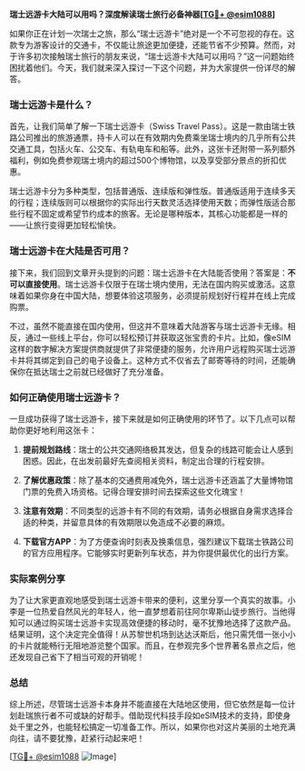 **瑞士远游卡大陆可以用吗？深度解读瑞士旅行必备神器[[TG💪+ @esim1088](https://t.me/s/esim1088)]**

如果你正在计划一次瑞士之旅，那么“瑞士远游卡”绝对是一个不可忽视的存在。这款专为游客设计的交通卡，不仅能让旅途更加便捷，还能节省不少预算。然而，对于许多初次接触瑞士旅行的朋友来说，“瑞士远游卡大陆可以用吗？”这一问题始终困扰着他们。今天，我们就来深入探讨一下这个问题，并为大家提供一份详尽的解答。

### 瑞士远游卡是什么？

首先，让我们简单了解一下瑞士远游卡（Swiss Travel Pass）。这是一款由瑞士铁路公司推出的旅游通票，持卡人可以在有效期内免费乘坐瑞士境内的几乎所有公共交通工具，包括火车、公交车、有轨电车和船等。此外，这张卡还附带一系列额外福利，例如免费参观瑞士境内的超过500个博物馆，以及享受部分景点的折扣优惠。

瑞士远游卡分为多种类型，包括普通版、连续版和弹性版。普通版适用于连续多天的行程；连续版则可以根据你的实际出行天数灵活选择使用天数；而弹性版适合那些行程不固定或希望节约成本的旅客。无论是哪种版本，其核心功能都是一样的——让旅行变得更加轻松愉快。

### 瑞士远游卡在大陆是否可用？

接下来，我们回到文章开头提到的问题：瑞士远游卡在大陆能否使用？答案是：**不可以直接使用**。瑞士远游卡仅限于在瑞士境内使用，无法在国内购买或激活。这意味着如果你身在中国大陆，想要体验这项服务，必须提前规划好行程并在线上完成购票。

不过，虽然不能直接在国内使用，但这并不意味着大陆游客与瑞士远游卡无缘。相反，通过一些线上平台，你可以轻松预订并获取这张宝贵的卡片。比如，像eSIM这样的数字解决方案提供商就提供了非常便捷的服务，允许用户远程购买瑞士远游卡并将其绑定到自己的电子设备上。这种方式不仅省去了邮寄等待的时间，还能确保你在抵达瑞士之前就已经做好了充分准备。

### 如何正确使用瑞士远游卡？

一旦成功获得了瑞士远游卡，接下来就是如何正确使用的环节了。以下几点可以帮助你更好地利用这张卡：

1. **提前规划路线**：瑞士的公共交通网络极其发达，但复杂的线路可能会让人感到困惑。因此，在出发前最好先查阅相关资料，制定出合理的行程安排。
   
2. **了解优惠政策**：除了基本的交通费用减免外，瑞士远游卡还涵盖了大量博物馆门票的免费入场资格。记得合理安排时间去探索这些文化瑰宝！

3. **注意有效期**：不同类型的远游卡有不同的有效期，请务必根据自身需求选择合适的种类，并留意具体的有效期限以免造成不必要的麻烦。

4. **下载官方APP**：为了方便查询时刻表及换乘信息，强烈建议下载瑞士铁路公司的官方应用程序。它能够实时更新列车状态，并为你提供最优化的出行方案。

### 实际案例分享

为了让大家更直观地感受到瑞士远游卡带来的便利，这里分享一个真实的故事。小李是一位热爱自然风光的年轻人，他一直梦想着前往阿尔卑斯山徒步旅行。当他得知可以通过购买瑞士远游卡实现高效便捷的移动时，毫不犹豫地选择了这款产品。结果证明，这个决定完全值得！从苏黎世机场到达达沃斯后，他只需凭借一张小小的卡片就能畅行无阻地游览整个国家。而且，在参观完多个世界著名景点之后，他还发现自己省下了相当可观的开销呢！

### 总结

综上所述，尽管瑞士远游卡本身并不能直接在大陆地区使用，但它依然是每一位计划赴瑞旅行者不可或缺的好帮手。借助现代科技手段如eSIM技术的支持，即使身处千里之外，也能轻松搞定一切准备工作。所以，如果你也对这片美丽的土地充满向往，请不要犹豫，赶紧行动起来吧！

[[TG💪+ @esim1088](https://t.me/s/esim1088) ![Image](https://i.postimg.cc/4NQfJmqS/Snipaste-2025-05-13-00-14-12.png)]
